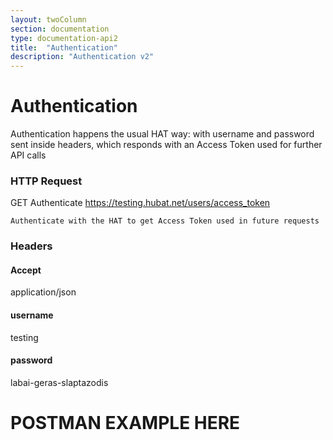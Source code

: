 ```yaml
---
layout: twoColumn
section: documentation
type: documentation-api2
title:  "Authentication"
description: "Authentication v2"
---
```


# Authentication

Authentication happens the usual HAT way: with username and password sent inside headers, which responds with an Access Token used for further API calls

### HTTP Request
   
GET Authenticate
https://testing.hubat.net/users/access_token

`Authenticate with the HAT to get Access Token used in future requests`

### Headers

#### Accept
application/json

#### username
testing

#### password
labai-geras-slaptazodis


# POSTMAN EXAMPLE HERE
